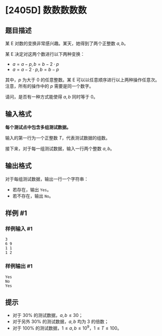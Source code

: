 # [2405D] 数数数数数

## 题目描述

某 E 对数的变换非常感兴趣。某天，她得到了两个正整数 $a,b$。

某 E 决定对这两个数进行以下两种变换：

- $a = a-p,b=b-2\cdot p$
- $a = a - 2 \cdot p, b = b - p$

其中，$p$ 为大于 $0$ 的任意整数。某 E 可以以任意顺序进行以上两种操作任意次。注意，所有的操作中的 $p$ 需要是同一个数字。

请问，是否有一种方式能使得 $a,b$ 同时等于 $0$。

## 输入格式

**每个测试点中包含多组测试数据。**

输入的第一行为一个正整数 $T$，代表测试数据的组数。

接下来，对于每一组测试数据，输入一行两个整数 $a,b$。

## 输出格式

对于每组测试数据，输出一行一个字符串：

- 若存在，输出 `Yes`。
- 若不存在，输出 `No`。

## 样例 #1

### 样例输入 #1

```
3
6 9
1 1
1 2
```

### 样例输出 #1

```
Yes
No
Yes
```

## 提示

- 对于 $30\%$ 的测试数据，$a,b \le 30$；
 - 对于另外 $30\%$ 的测试数据，$a,b$ 均为 $3$ 的倍数；
 - 对于 $100\%$ 的测试数据，$1 \le a,b \le 10^9$，$1 \le T \le 100$。